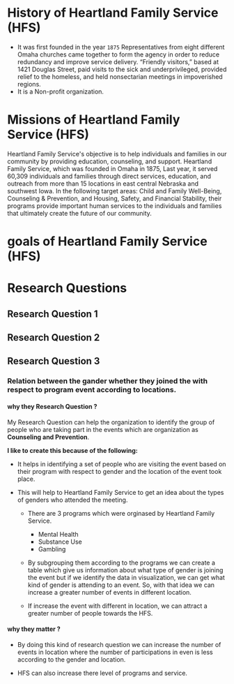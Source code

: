 # History of Heartland Family Service (HFS)
* It was first founded in the year `1875` Representatives from eight different Omaha churches came together to form 
  the agency in order to reduce redundancy and improve service delivery. “Friendly visitors,” based at 1421 Douglas Street,
   paid visits to the sick and underprivileged, provided relief to the homeless, and held nonsectarian meetings in impoverished regions.
 * It is a  Non-profit organization.
 
# Missions of Heartland Family Service (HFS)
Heartland Family Service's objective is to help individuals and families in our community by providing education, counseling, and support.
Heartland Family Service, which was founded in Omaha in 1875, Last year, it served 60,309 individuals and families through direct services,
education, and outreach from more than 15 locations in east central Nebraska and southwest Iowa. In the following target areas: Child and Family
Well-Being, Counseling & Prevention, and Housing, Safety, and Financial Stability, their programs provide important human services to the 
individuals and families that ultimately create the future of our community.

# goals of Heartland Family Service (HFS)

# Research Questions
## Research Question 1

## Research Question 2

## Research Question 3
### **Relation between the gander whether they joined the with respect to program event according to locations.**

#### **why they Research Question ?**

My Research Question can help the organization to identify the group of people who are taking part in the events 
which are organization as  **Counseling and Prevention**. 

**I like to create this because of the following:**

  * It helps in identifying a set of people who are visiting the event based on their program with respect to gender
     and the location of the event took place.
     
  * This will help to Heartland Family Service to get an idea about the types of genders who attended the meeting.
 
       * There are 3 programs which were orginased by Heartland Family Service.
            * Mental Health
            * Substance Use
            * Gambling
            
       * By subgrouping them according to the programs we can create a table which give us information about what 
         type of gender is joining the event but if we identify the data in visualization, we can get what kind of
         gender is attending to an event. So, with that idea we can increase a greater number of events in different location.
         
       * If increase the event with different in location, we can attract a greater number of people towards the HFS.
       
#### **why they matter ?** 

* By doing this kind of research question we can increase the number of events in location where the number of 
  participations in even is less according to the gender and location.
  
* HFS can also increase there level of programs and service.






